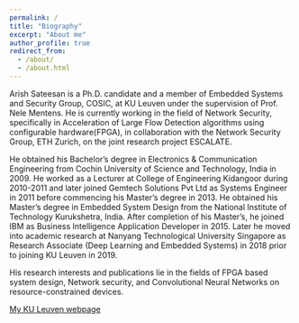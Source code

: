 ```yaml
---
permalink: /
title: "Biography"
excerpt: "About me"
author_profile: true
redirect_from: 
  - /about/
  - /about.html
---
```


Arish Sateesan is a Ph.D. candidate and a member of Embedded Systems and Security Group, COSIC, at KU Leuven under the supervision of Prof. Nele Mentens. He is currently working in the field of Network Security, specifically in Acceleration of Large Flow Detection algorithms using configurable hardware(FPGA), in collaboration with the Network Security Group, ETH Zurich, on the joint research project ESCALATE.

He obtained his Bachelor’s degree in Electronics & Communication Engineering from Cochin University of Science and Technology, India in 2009. He worked as a Lecturer at College of Engineering Kidangoor during 2010-2011 and later joined Gemtech Solutions Pvt Ltd as Systems Engineer in 2011 before commencing his Master’s degree in 2013. He obtained his Master’s degree in Embedded System Design from the National Institute of Technology Kurukshetra, India. After completion of his Master’s, he joined IBM as Business Intelligence Application Developer in 2015. Later he moved into academic research at Nanyang Technological University Singapore as Research Associate (Deep Learning and Embedded Systems) in 2018 prior to joining KU Leuven in 2019.

His research interests and publications lie in the fields of FPGA based system design, Network security, and Convolutional Neural Networks on resource-constrained devices.

[My KU Leuven webpage](https://www.esat.kuleuven.be/cosic/people/arish-sateesan/)
